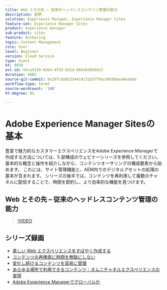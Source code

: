 ```yaml
---
title: Web とその先 – 従来のヘッドレスコンテンツ管理の能力
description: 説明
solution: Experience Manager, Experience Manager Sites
feature-set: Experience Manager Sites
product: experience manager
sub-product: sites
feature: Authoring
topic: Content Management
role: User
level: Beginner
version: Cloud Service
type: Event
kt: 8938
exl-id: 93ca4320-8364-4f35-b52d-0bb3bd929d13
duration: 4002
source-git-commit: 9a297cda953d4414131657f9ac84580aea0eabeb
workflow-type: tm+mt
source-wordcount: '140'
ht-degree: 0%

---
```


# Adobe Experience Manager Sitesの基本

豊富で魅力的なカスタマーエクスペリエンスをAdobe Experience Managerで作成する方法については、5 部構成のウェビナーシリーズを参照してください。 基本的な概念と操作を紹介しながら、コンテンツオーサリングの構成要素から始めます。 これには、サイト管理機能と、AEM内でのデジタルアセットの処理の基本が含まれます。 シリーズの後半では、コンテンツを再利用して複数のチャネルに配信することで、時間を節約し、より効率的な機能を見つけます。

## Web とその先 – 従来のヘッドレスコンテンツ管理の能力

>[!VIDEO](https://video.tv.adobe.com/v/336949/?quality=12&learn=on&hidetitle=true)

<!-- description -->

## シリーズ録画

* [美しい Web エクスペリエンスをすばやく作成する](authoring-fundamentals.md)
* [コンテンツの再検索に時間を無駄にしない](media-library-administration.md)
* [変化し続けるコンテンツを容易に管理](collaboration-tools.md)
* [あらゆる場所で利用できるコンテンツ：オムニチャネルエクスペリエンスの実現](omnichannel-experiences.md)
* [Adobe Experience Managerでグローバル化](multi-site-management-web-translation.md)
